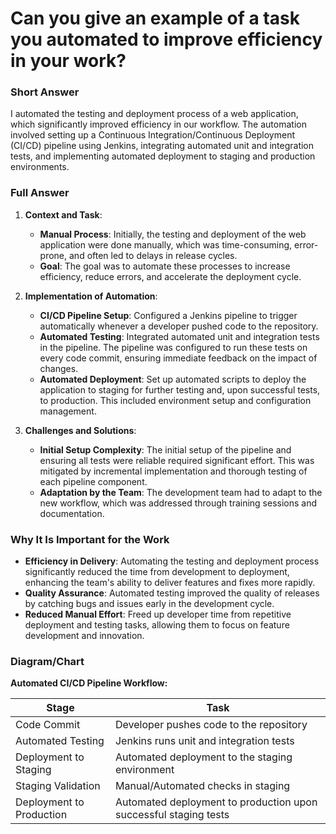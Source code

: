 # Can you give an example of a task you automated to improve efficiency in your work?

### Short Answer
I automated the testing and deployment process of a web application, which significantly improved efficiency in our workflow. The automation involved setting up a Continuous Integration/Continuous Deployment (CI/CD) pipeline using Jenkins, integrating automated unit and integration tests, and implementing automated deployment to staging and production environments.

### Full Answer
1. **Context and Task**:
    - **Manual Process**: Initially, the testing and deployment of the web application were done manually, which was time-consuming, error-prone, and often led to delays in release cycles.
    - **Goal**: The goal was to automate these processes to increase efficiency, reduce errors, and accelerate the deployment cycle.

2. **Implementation of Automation**:
    - **CI/CD Pipeline Setup**: Configured a Jenkins pipeline to trigger automatically whenever a developer pushed code to the repository.
    - **Automated Testing**: Integrated automated unit and integration tests in the pipeline. The pipeline was configured to run these tests on every code commit, ensuring immediate feedback on the impact of changes.
    - **Automated Deployment**: Set up automated scripts to deploy the application to staging for further testing and, upon successful tests, to production. This included environment setup and configuration management.

3. **Challenges and Solutions**:
    - **Initial Setup Complexity**: The initial setup of the pipeline and ensuring all tests were reliable required significant effort. This was mitigated by incremental implementation and thorough testing of each pipeline component.
    - **Adaptation by the Team**: The development team had to adapt to the new workflow, which was addressed through training sessions and documentation.

### Why It Is Important for the Work
- **Efficiency in Delivery**: Automating the testing and deployment process significantly reduced the time from development to deployment, enhancing the team's ability to deliver features and fixes more rapidly.
- **Quality Assurance**: Automated testing improved the quality of releases by catching bugs and issues early in the development cycle.
- **Reduced Manual Effort**: Freed up developer time from repetitive deployment and testing tasks, allowing them to focus on feature development and innovation.

### Diagram/Chart
**Automated CI/CD Pipeline Workflow:**

| Stage             | Task                                       |
|-------------------|--------------------------------------------|
| Code Commit       | Developer pushes code to the repository    |
| Automated Testing | Jenkins runs unit and integration tests    |
| Deployment to Staging | Automated deployment to the staging environment |
| Staging Validation| Manual/Automated checks in staging        |
| Deployment to Production | Automated deployment to production upon successful staging tests |